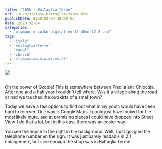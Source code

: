 ```yaml
---
title: "4856 - Battaglia Terme"
url: /2020/02/4856-battaglia-terme.html
publishDate: 2020-02-04 18:00:00
date: 2020-02-04
categories: 
  - "olympus-m-zuiko-digital-ed-12-40mm-f2-8-pro"
tags: 
  - "italy"
  - "battaglia-terme"
  - "canal"
  - "church"
  - "olympus-om-d-e-m1-mk-ii"
---
```

<div class="container">
<div class="center"><a target="_blank" href="https://d25zfm9zpd7gm5.cloudfront.net/1200x1200/2018/20180511_180822_lr.jpg"><img class="webfeedsFeaturedVisual" src="https://d25zfm9zpd7gm5.cloudfront.net/0600x0600/2018/20180511_180822_lr.jpg" /></a></div>
</div>
<br />

Oh the power of Google! This is somewhere between Praglia and
Chioggia. After one and a half year I couldn't tell where. Was it a
village along the road or had we touched the outskirts of a small
town?

Today we have a few options to find out what in my youth would have
been hard to recover. One way is Google Maps. I could just have
looked for the most likely route, and at promising places I could
have dropped into Street View. I do that a lot, but in this case
there was an easier way.

You see the house to the right in the background. Well, I just
googled the telephone number on the sign. It was just barely
readable in 2:1 enlargement, but sure enough the shop was in
Battaglia Terme.